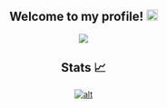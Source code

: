 <h2 align="center">
  Welcome to my profile!
  <img src="https://media.giphy.com/media/hvRJCLFzcasrR4ia7z/giphy.gif" width="20">
</h2>

<!-- Typing SVG by DenverCoder1 - https://github.com/DenverCoder1/readme-typing-svg -->
<p align="center">
  <a href="https://github.com/DenverCoder1/readme-typing-svg"><img src="https://readme-typing-svg.herokuapp.com/?lines=Always+learning!;Currently+working+on+audio+software!;All+languages+welcome!;&center=true&width=550&height=45"></a>
</p>

<h2 align="center">
Stats 📈
</h2>
<!-- Github readme stats - https://github.com/anuraghazra/github-readme-stats -->
<p align="center">
  <a href="https://github.com/anuraghazra/github-readme-stats">
    <img title"title" alt="alt" src="https://github-readme-stats.vercel.app/api?username=tomesendam&count_private=true&show_icons=true&theme=dark&include_all_commits=true"/>
  </a>
</p>



